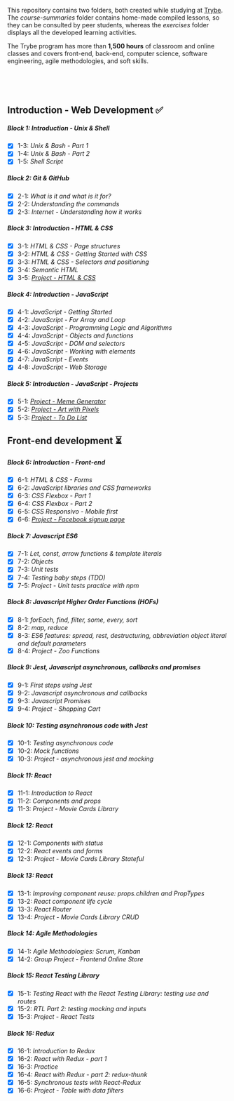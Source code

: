 This repository contains two folders, both created while studying at [Trybe](https://www.betrybe.com/).
The *course-summaries* folder contains home-made compiled lessons, so they can be consulted by peer students, whereas the *exercises* folder displays all the developed learning activities.

The Trybe program has more than **1,500 hours** of classroom and online classes and covers front-end, back-end, computer science, software engineering, agile methodologies, and soft skills.


<br>

​
## Introduction - Web Development :white_check_mark:
##### Block 1: Introduction - Unix & Shell
- [x] 1-3: *Unix & Bash - Part 1*
- [x] 1-4: *Unix & Bash - Part 2*
- [x] 1-5: *Shell Script*
##### Block 2: Git & GitHub 
- [x] 2-1: *What is it and what is it for?*
- [x] 2-2: *Understanding the commands*
- [x] 2-3: *Internet - Understanding how it works*
##### Block 3: Introduction - HTML & CSS
- [x] 3-1: *HTML & CSS - Page structures*
- [x] 3-2: *HTML & CSS - Getting Started with CSS*
- [x] 3-3: *HTML & CSS - Selectors and positioning*
- [x] 3-4: *Semantic HTML*
- [x] 3-5: *[Project - HTML & CSS](https://juliettebeaudet.github.io/CV/)*
##### Block 4: Introduction - JavaScript
- [x] 4-1: *JavaScript - Getting Started*
- [x] 4-2: *JavaScript - For Array and Loop*
- [x] 4-3: *JavaScript - Programming Logic and Algorithms*
- [x] 4-4: *JavaScript - Objects and functions*
- [x] 4-5: *JavaScript - DOM and selectors*
- [x] 4-6: *JavaScript - Working with elements*
- [x] 4-7: *JavaScript - Events*
- [x] 4-8: *JavaScript - Web Storage*
##### Block 5: Introduction - JavaScript - Projects
- [x] 5-1: *[Project - Meme Generator](https://juliettebeaudet.github.io/meme-generator/)*
- [x] 5-2: *[Project - Art with Pixels](https://juliettebeaudet.github.io/pixel-art/)*
- [x] 5-3: *[Project - To Do List](https://juliettebeaudet.github.io/to-do-list/)*

## Front-end development :hourglass_flowing_sand:
##### Block 6: Introduction - Front-end
- [x] 6-1: *HTML & CSS - Forms*
- [x] 6-2: *JavaScript libraries and CSS frameworks*
- [x] 6-3: *CSS Flexbox - Part 1*
- [x] 6-4: *CSS Flexbox - Part 2*
- [x] 6-5: *CSS Responsivo - Mobile first*
- [x] 6-6: *[Project - Facebook signup page](https://juliettebeaudet.github.io/facebook/)*

##### Block 7: Javascript ES6
- [x] 7-1: *Let, const, arrow functions & template literals*
- [x] 7-2: *Objects*
- [x] 7-3: *Unit tests*
- [x] 7-4: *Testing baby steps (TDD)*
- [x] 7-5: *Project - Unit tests practice with npm*

##### Block 8: Javascript Higher Order Functions (HOFs)
- [x] 8-1: *forEach, find, filter, some, every, sort*
- [x] 8-2: *map, reduce*
- [x] 8-3: *ES6 features: spread, rest, destructuring, abbreviation object literal and default parameters*
- [x] 8-4: *Project - Zoo Functions*

##### Block 9: Jest, Javascript asynchronous, callbacks and promises
- [x] 9-1: *First steps using Jest*
- [x] 9-2: *Javascript asynchronous and callbacks*
- [x] 9-3: *Javascript Promises*
- [x] 9-4: *Project - Shopping Cart*

##### Block 10: Testing asynchronous code with Jest
- [x] 10-1: *Testing asynchronous code*
- [x] 10-2: *Mock functions*
- [x] 10-3: *Project - asynchronous jest and mocking*

##### Block 11: React
- [x] 11-1: *Introduction to React*
- [x] 11-2: *Components and props*
- [x] 11-3: *Project - Movie Cards Library*

##### Block 12: React
- [x] 12-1: *Components with status*
- [x] 12-2: *React events and forms*
- [x] 12-3: *Project - Movie Cards Library Stateful*

##### Block 13: React
- [x] 13-1: *Improving component reuse: props.children and PropTypes*
- [x] 13-2: *React component life cycle*
- [x] 13-3: *React Router*
- [x] 13-4: *Project - Movie Cards Library CRUD*

##### Block 14: Agile Methodologies
- [x] 14-1: *Agile Methodologies: Scrum, Kanban*
- [x] 14-2: *Group Project - Frontend Online Store*

##### Block 15: React Testing Library
- [x] 15-1: *Testing React with the React Testing Library: testing use and routes*
- [x] 15-2: *RTL Part 2: testing mocking and inputs*
- [x] 15-3: *Project - React Tests*

##### Block 16: Redux
- [x] 16-1: *Introduction to Redux*
- [x] 16-2: *React with Redux - part 1*
- [x] 16-3: *Practice*
- [x] 16-4: *React with Redux - part 2: redux-thunk*
- [x] 16-5: *Synchronous tests with React-Redux*
- [x] 16-6: *Project - Table with data filters*
